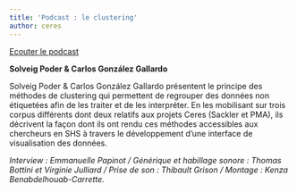 ```yaml
---
title: 'Podcast : le clustering'
author: ceres
---
```


[Ecouter le podcast](https://dropsu.sorbonne-universite.fr/s/xxzwCd4noFeykJX)

**Solveig Poder **&** Carlos González Gallardo**

Solveig Poder & Carlos González Gallardo présentent le principe des méthodes de clustering qui permettent de regrouper des données non étiquetées afin de les traiter et de les interpréter. En les mobilisant sur trois corpus différents dont deux relatifs aux projets Ceres (Sackler et PMA), ils décrivent la façon dont ils ont rendu ces méthodes accessibles aux chercheurs en SHS à travers le développement d’une interface de visualisation des données.

_Interview : Emmanuelle Papinot / Générique et habillage sonore : Thomas Bottini et Virginie Julliard / Prise de son : Thibault Grison / Montage : Kenza Benabdelhouab-Carrette._